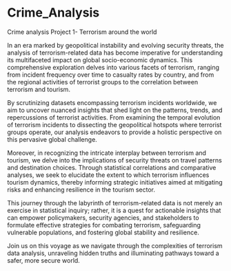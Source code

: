 # Crime_Analysis
Crime analysis Project 1- Terrorism around the world


In an era marked by geopolitical instability and evolving security threats, the analysis of terrorism-related data has become imperative for understanding its multifaceted impact on global socio-economic dynamics. This comprehensive exploration delves into various facets of terrorism, ranging from incident frequency over time to casualty rates by country, and from the regional activities of terrorist groups to the correlation between terrorism and tourism.

By scrutinizing datasets encompassing terrorism incidents worldwide, we aim to uncover nuanced insights that shed light on the patterns, trends, and repercussions of terrorist activities. From examining the temporal evolution of terrorism incidents to dissecting the geopolitical hotspots where terrorist groups operate, our analysis endeavors to provide a holistic perspective on this pervasive global challenge.

Moreover, in recognizing the intricate interplay between terrorism and tourism, we delve into the implications of security threats on travel patterns and destination choices. Through statistical correlations and comparative analyses, we seek to elucidate the extent to which terrorism influences tourism dynamics, thereby informing strategic initiatives aimed at mitigating risks and enhancing resilience in the tourism sector.

This journey through the labyrinth of terrorism-related data is not merely an exercise in statistical inquiry; rather, it is a quest for actionable insights that can empower policymakers, security agencies, and stakeholders to formulate effective strategies for combating terrorism, safeguarding vulnerable populations, and fostering global stability and resilience.

Join us on this voyage as we navigate through the complexities of terrorism data analysis, unraveling hidden truths and illuminating pathways toward a safer, more secure world.
